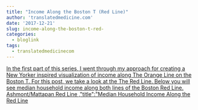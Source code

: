```yaml
---
title: "Income Along the Boston T (Red Line)"
author: 'translatedmedicine.com'
date: '2017-12-21'
slug: income-along-the-boston-t-red-
categories:
  - bloglink
tags:
  - translatedmedicinecom
---
```


[In the first part of this series, I went through my approach for creating a New Yorker inspired visualization of income along The Orange Line on the Boston T. For this post, we take a look at the The Red Line. Below you will see median household income along both lines of the Boston Red Line. Ashmont/Mattapan Red Line ,"title":"Median Household Income Along the Red Line<i class="fas fa-external-link-alt"></i>](https://translatedmedicine.netlify.com/post/income-along-the-boston-t-ii/)


